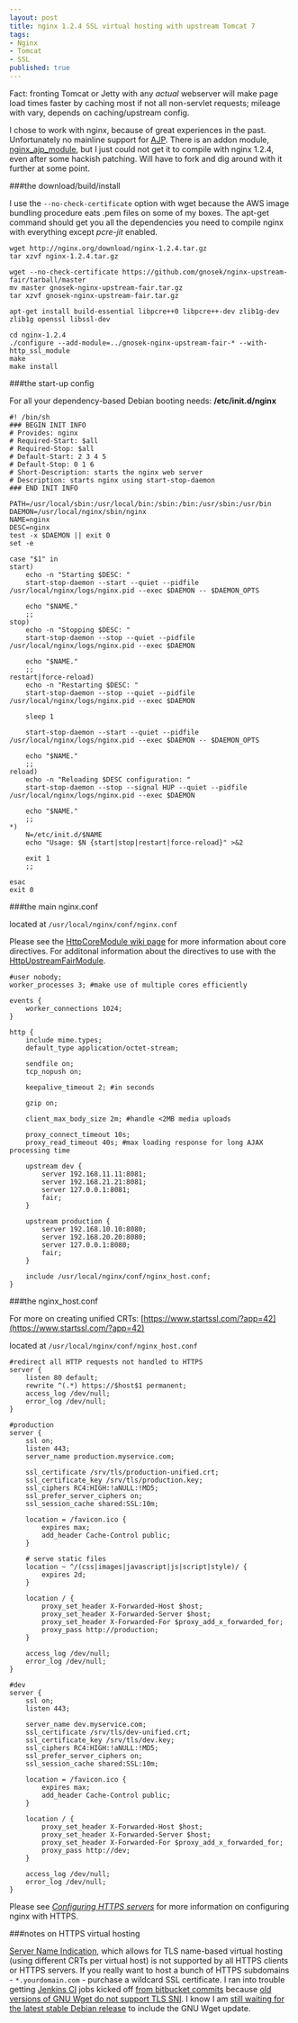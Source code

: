 ```yaml
---
layout: post
title: nginx 1.2.4 SSL virtual hosting with upstream Tomcat 7
tags:
- Nginx
- Tomcat
- SSL
published: true
---
```

Fact: fronting Tomcat or Jetty with any _actual_ webserver
will make page load times faster by caching most if not all
non-servlet requests; mileage with vary, depends on caching/upstream config.

I chose to work with nginx, because of great experiences in the past.
Unfortunately no mainline support for
[AJP](http://en.wikipedia.org/wiki/Apache_JServ_Protocol).
There is an addon module,
[nginx_ajp_module](https://github.com/yaoweibin/nginx_ajp_module),
but I just could
not get it to compile with nginx 1.2.4, even after some hackish patching.
Will have to fork and dig around with it further at some point.


###the download/build/install

I use the `--no-check-certificate` option with wget because the AWS image
bundling procedure eats .pem files on some of my boxes. The apt-get command
should get you all the dependencies you need to compile nginx with everything
except _pcre-jit_ enabled.

    wget http://nginx.org/download/nginx-1.2.4.tar.gz
    tar xzvf nginx-1.2.4.tar.gz
    
    wget --no-check-certificate https://github.com/gnosek/nginx-upstream-fair/tarball/master
    mv master gnosek-nginx-upstream-fair.tar.gz
    tar xzvf gnosek-nginx-upstream-fair.tar.gz
    
    apt-get install build-essential libpcre++0 libpcre++-dev zlib1g-dev zlib1g openssl libssl-dev
    
    cd nginx-1.2.4
    ./configure --add-module=../gnosek-nginx-upstream-fair-* --with-http_ssl_module
    make
    make install


###the start-up config

For all your dependency-based Debian booting needs: __/etc/init.d/nginx__

    #! /bin/sh
    ### BEGIN INIT INFO
    # Provides: nginx
    # Required-Start: $all
    # Required-Stop: $all
    # Default-Start: 2 3 4 5
    # Default-Stop: 0 1 6
    # Short-Description: starts the nginx web server
    # Description: starts nginx using start-stop-daemon
    ### END INIT INFO
    
    PATH=/usr/local/sbin:/usr/local/bin:/sbin:/bin:/usr/sbin:/usr/bin
    DAEMON=/usr/local/nginx/sbin/nginx
    NAME=nginx
    DESC=nginx
    test -x $DAEMON || exit 0
    set -e
    
    case "$1" in
    start)
        echo -n "Starting $DESC: "
        start-stop-daemon --start --quiet --pidfile /usr/local/nginx/logs/nginx.pid --exec $DAEMON -- $DAEMON_OPTS
        
        echo "$NAME."
        ;;
    stop)
        echo -n "Stopping $DESC: "
        start-stop-daemon --stop --quiet --pidfile /usr/local/nginx/logs/nginx.pid --exec $DAEMON
        
        echo "$NAME."
        ;;
    restart|force-reload)
        echo -n "Restarting $DESC: "
        start-stop-daemon --stop --quiet --pidfile /usr/local/nginx/logs/nginx.pid --exec $DAEMON
        
        sleep 1
        
        start-stop-daemon --start --quiet --pidfile /usr/local/nginx/logs/nginx.pid --exec $DAEMON -- $DAEMON_OPTS
        
        echo "$NAME."
        ;;
    reload)
        echo -n "Reloading $DESC configuration: "
        start-stop-daemon --stop --signal HUP --quiet --pidfile /usr/local/nginx/logs/nginx.pid --exec $DAEMON
        
        echo "$NAME."
        ;;
    *)
        N=/etc/init.d/$NAME
        echo "Usage: $N {start|stop|restart|force-reload}" >&2
        
        exit 1
        ;;
    
    esac
    exit 0


###the main nginx.conf

located at `/usr/local/nginx/conf/nginx.conf`

Please see the
[HttpCoreModule wiki page](http://wiki.nginx.org/HttpCoreModule)
for more information about core directives. For additonal information about
the directives to use with the
[HttpUpstreamFairModule](http://wiki.nginx.org/HttpUpstreamFairModule).

    #user nobody;
    worker_processes 3; #make use of multiple cores efficiently
    
    events {
        worker_connections 1024;
    }
    
    http {
        include mime.types;
        default_type application/octet-stream;
        
        sendfile on;
        tcp_nopush on;
        
        keepalive_timeout 2; #in seconds
        
        gzip on;
        
        client_max_body_size 2m; #handle <2MB media uploads
        
        proxy_connect_timeout 10s;
        proxy_read_timeout 40s; #max loading response for long AJAX processing time
        
        upstream dev {
            server 192.168.11.11:8081;
            server 192.168.21.21:8081;
            server 127.0.0.1:8081;
            fair;
        }
        
        upstream production {
            server 192.168.10.10:8080;
            server 192.168.20.20:8080;
            server 127.0.0.1:8080;
            fair;
        }
        
        include /usr/local/nginx/conf/nginx_host.conf;
    }


###the nginx_host.conf

For more on creating unified CRTs:
[https://www.startssl.com/?app=42](https://www.startssl.com/?app=42)

located at `/usr/local/nginx/conf/nginx_host.conf`

    #redirect all HTTP requests not handled to HTTPS
    server {
        listen 80 default;
        rewrite ^(.*) https://$host$1 permanent;
        access_log /dev/null;
        error_log /dev/null;
    }
    
    #production
    server {
        ssl on;
        listen 443;
        server_name production.myservice.com;
        
        ssl_certificate /srv/tls/production-unified.crt;
        ssl_certificate_key /srv/tls/production.key;
        ssl_ciphers RC4:HIGH:!aNULL:!MD5;
        ssl_prefer_server_ciphers on;
        ssl_session_cache shared:SSL:10m;
        
        location = /favicon.ico {
            expires max;
            add_header Cache-Control public;
        }
        
        # serve static files
        location ~ ^/(css|images|javascript|js|script|style)/ {
            expires 2d;
        }
        
        location / {
            proxy_set_header X-Forwarded-Host $host;
            proxy_set_header X-Forwarded-Server $host;
            proxy_set_header X-Forwarded-For $proxy_add_x_forwarded_for;
            proxy_pass http://production;
        }
        
        access_log /dev/null;
        error_log /dev/null;
    }
    
    #dev
    server {
        ssl on;
        listen 443;
        
        server_name dev.myservice.com;
        ssl_certificate /srv/tls/dev-unified.crt;
        ssl_certificate_key /srv/tls/dev.key;
        ssl_ciphers RC4:HIGH:!aNULL:!MD5;
        ssl_prefer_server_ciphers on;
        ssl_session_cache shared:SSL:10m;
        
        location = /favicon.ico {
            expires max;
            add_header Cache-Control public;
        }
        
        location / {
            proxy_set_header X-Forwarded-Host $host;
            proxy_set_header X-Forwarded-Server $host;
            proxy_set_header X-Forwarded-For $proxy_add_x_forwarded_for;
            proxy_pass http://dev;
        }
        
        access_log /dev/null;
        error_log /dev/null;
    }

Please see
_[Configuring HTTPS servers](http://nginx.org/en/docs/http/configuring_https_servers.html)_
for more information on configuring nginx with HTTPS.


###notes on HTTPS virtual hosting

[Server Name Indication](http://en.wikipedia.org/wiki/Server_Name_Indication),
which allows for TLS name-based virtual hosting
(using different CRTs per virtual host) is not supported by all
HTTPS clients or HTTPS servers. If you really want to host a bunch of HTTPS
subdomains - `*.yourdomain.com` - purchase a wildcard SSL certificate. I ran into
trouble getting [Jenkins CI](http://jenkins-ci.org/) jobs kicked off
[from bitbucket commits](https://confluence.atlassian.com/display/BITBUCKET/Setting+Up+the+Bitbucket+Jenkins+Service)
because [old versions of GNU Wget do not support TLS SNI](http://savannah.gnu.org/bugs/?26786).
I know I am
[still waiting for the latest stable Debian release](http://bugs.debian.org/cgi-bin/bugreport.cgi?bug=653267)
to include the GNU Wget update.
